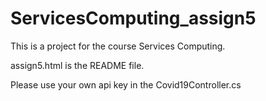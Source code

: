 # ServicesComputing_assign5
This is a project for the course Services Computing.

assign5.html is the README file.

Please use your own api key in the Covid19Controller.cs
